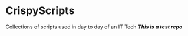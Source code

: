 # CrispyScripts
Collections of scripts used in day to day of an IT Tech   ***This is a test repo***
